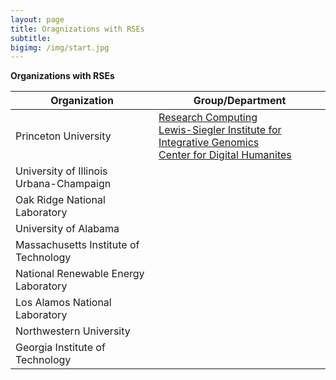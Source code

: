 ```yaml
---
layout: page
title: Oragnizations with RSEs
subtitle:
bigimg: /img/start.jpg
---
```


**Organizations with RSEs**

| Organization | Group/Department |
| ------------ | ----- |
| Princeton University | [Research Computing](https://researchcomputing.princeton.edu) <br> [Lewis-Siegler Institute for Integrative Genomics](https://lsi.princeton.edu) <br> [Center for Digital Humanites](https://cdh.princeton.edu) |
| University of Illinois Urbana-Champaign |  |
| Oak Ridge National Laboratory |   |
| University of Alabama |  |
| Massachusetts Institute of Technology  | |
| National Renewable Energy Laboratory |  |
| Los Alamos National Laboratory |  |
| Northwestern University | |
| Georgia Institute of Technology |   |
